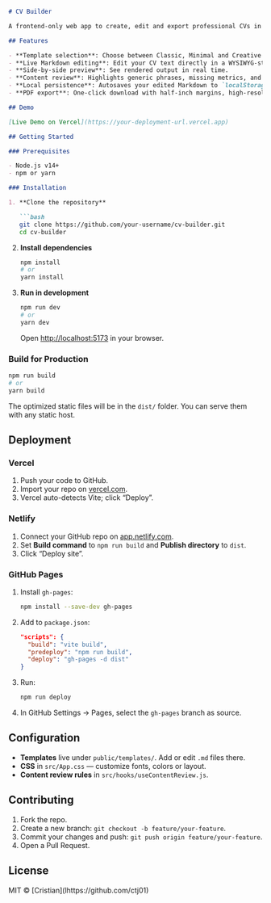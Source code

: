 ````markdown
# CV Builder

A frontend-only web app to create, edit and export professional CVs in Markdown. Users can choose from multiple templates (Classic, Minimal, Creative) in English or Spanish, edit the content live in a Markdown editor, preview side-by-side, and download a PDF with configurable margins and custom styling.

## Features

- **Template selection**: Choose between Classic, Minimal and Creative layouts, in English or Spanish.
- **Live Markdown editing**: Edit your CV text directly in a WYSIWYG-style Markdown editor.
- **Side-by-side preview**: See rendered output in real time.
- **Content review**: Highlights generic phrases, missing metrics, and suggests stronger action verbs.
- **Local persistence**: Autosaves your edited Markdown to `localStorage` per template.
- **PDF export**: One-click download with half-inch margins, high-resolution rendering, and custom fonts.

## Demo

[Live Demo on Vercel](https://your-deployment-url.vercel.app)

## Getting Started

### Prerequisites

- Node.js v14+
- npm or yarn

### Installation

1. **Clone the repository**

   ```bash
   git clone https://github.com/your-username/cv-builder.git
   cd cv-builder
````

2. **Install dependencies**

   ```bash
   npm install
   # or
   yarn install
   ```

3. **Run in development**

   ```bash
   npm run dev
   # or
   yarn dev
   ```

   Open [http://localhost:5173](http://localhost:5173) in your browser.

### Build for Production

```bash
npm run build
# or
yarn build
```

The optimized static files will be in the `dist/` folder. You can serve them with any static host.

## Deployment

### Vercel

1. Push your code to GitHub.
2. Import your repo on [vercel.com](https://vercel.com).
3. Vercel auto-detects Vite; click “Deploy”.

### Netlify

1. Connect your GitHub repo on [app.netlify.com](https://app.netlify.com).
2. Set **Build command** to `npm run build` and **Publish directory** to `dist`.
3. Click “Deploy site”.

### GitHub Pages

1. Install `gh-pages`:

   ```bash
   npm install --save-dev gh-pages
   ```

2. Add to `package.json`:

   ```json
   "scripts": {
     "build": "vite build",
     "predeploy": "npm run build",
     "deploy": "gh-pages -d dist"
   }
   ```

3. Run:

   ```bash
   npm run deploy
   ```

4. In GitHub Settings → Pages, select the `gh-pages` branch as source.

## Configuration

* **Templates** live under `public/templates/`. Add or edit `.md` files there.
* **CSS** in `src/App.css` — customize fonts, colors or layout.
* **Content review rules** in `src/hooks/useContentReview.js`.

## Contributing

1. Fork the repo.
2. Create a new branch: `git checkout -b feature/your-feature`.
3. Commit your changes and push: `git push origin feature/your-feature`.
4. Open a Pull Request.

## License

MIT © \[Cristian](lhttps://github.com/ctj01)

```
```
